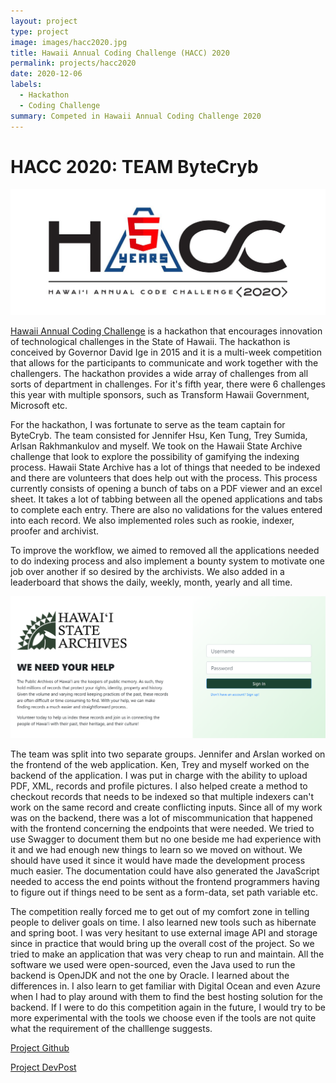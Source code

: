 ```yaml
---
layout: project
type: project
image: images/hacc2020.jpg
title: Hawaii Annual Coding Challenge (HACC) 2020
permalink: projects/hacc2020
date: 2020-12-06
labels:
  - Hackathon
  - Coding Challenge
summary: Competed in Hawaii Annual Coding Challenge 2020
---
```


# HACC 2020: TEAM ByteCryb

<img class="ui large centered image" src="/images/hacc2020.jpg">

<div class="ui large centered floated embed" data-source="youtube" data-id="YdfcoQ9xLtc" >
</div>

[Hawaii Annual Coding Challenge](https://hacc.hawaii.gov/) is a hackathon that encourages innovation of technological challenges in the State of Hawaii. The hackathon is conceived by Governor David Ige in 2015 and it is a multi-week competition that allows for the participants to communicate and work together with the challengers. The hackathon provides a wide array of challenges from all sorts of department in challenges. For it's fifth year, there were 6 challenges this year with multiple sponsors, such as Transform Hawaii Government, Microsoft etc.

For the hackathon, I was fortunate to serve as the team captain for ByteCryb. The team consisted for Jennifer Hsu, Ken Tung, Trey Sumida, Arlsan Rakhmankulov and myself. We took on the Hawaii State Archive challenge that look to explore the possibility of gamifying the indexing process. Hawaii State Archive has a lot of things that needed to be indexed and there are volunteers that does help out with the process. This process currently consists of opening a bunch of tabs on a PDF viewer and an excel sheet. It takes a lot of tabbing between all the opened applications and tabs to complete each entry. There are also no validations for the values entered into each record. We also implemented roles such as rookie, indexer, proofer and archivist.

To improve the workflow, we aimed to removed all the applications needed to do indexing process and also implement a bounty system to motivate one job over another if so desired by the archivists. We also added in a leaderboard that shows the daily, weekly, month, yearly and all time.

<img class="ui large centered image" src="/images/project_clio_login.png">

The team was split into two separate groups. Jennifer and Arslan worked on the frontend of the web application. Ken, Trey and myself worked on the backend of the application. I was put in charge with the ability to upload PDF, XML, records and profile pictures. I also helped create a method to checkout records that needs to be indexed so that multiple indexers can't work on the same record and create conflicting inputs. Since all of my work was on the backend, there was a lot of miscommunication that happened with the frontend concerning the endpoints that were needed. We tried to use Swagger to document them but no one beside me had experience with it and we had enough new things to learn so we moved on without. We should have used it since it would have made the development process much easier. The documentation could have also generated the JavaScript needed to access the end points without the frontend programmers having to figure out if things need to be sent as a form-data, set path variable etc.

The competition really forced me to get out of my comfort zone in telling people to deliver goals on time. I also learned new tools such as hibernate and spring boot. I was very hesitant to use external image API and storage since in practice that would bring up the overall cost of the project. So we tried to make an application that was very cheap to run and maintain. All the software we used were open-sourced, even the Java used to run the backend is OpenJDK and not the one by Oracle. I learned about the differences in. I also learn to get familiar with Digital Ocean and even Azure when I had to play around with them to find the best hosting solution for the backend. If I were to do this competition again in the future, I would try to be more experimental with the tools we choose even if the tools are not quite what the requirement of the challlenge suggests.

<a href="https://github.com/HACC2020/ByteCryb"><i class="large github icon"></i>Project Github</a>

<a href="https://devpost.com/software/project-clio">Project DevPost</a>
